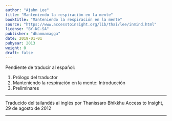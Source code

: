 ```yaml
---
author: "Ajahn Lee"
title: "Manteniendo la respiración en la mente"
booktitle: "Manteniendo la respiración en la mente"
source: "https://www.accesstoinsight.org/lib/thai/lee/inmind.html"
license: "BY-NC-SA"
publisher: "dhammamagga"
date: 2019-01-01
pubyear: 2013 
weight: 0
draft: false
---	
```

  Pendiente de traducir al español:  
  
  1. Prólogo del traductor
  2. Manteniendo la respiración en la mente: Introducción
  3. Preliminares
  

---

Traducido del tailandés al inglés por Thanissaro Bhikkhu
Access to Insight, 29 de agosto de 2012

---

